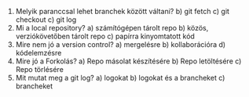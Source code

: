1. Melyik paranccsal lehet branchek között váltani?
    b) git fetch
    c) git checkout
    c) git log
2. Mi a local repository?
    a) számítógépen tárolt repo
    b) közös, verziókövetőben tárolt repo
    c) papírra kinyomtatott kód
3. Mire nem jó a version control?
    a) mergelésre
    b) kollaborációra
    d) kódelemzésre
4. Mire jó a Forkolás?
    a) Repo másolat készítésére
    b) Repo letöltésére
    c) Repo törlésére
5. Mit mutat meg a git log?
    a) logokat 
    b) logokat és a brancheket
    c) brancheket
